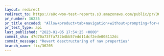 ```yaml
---
layout: redirect
redirect_to: https://a8c-woo-test-reports.s3.amazonaws.com/public/pr/36235/api/index.html
pr_number: 36235
pr_title_encoded: "Allow+product+tab+navigation+without+prompting+for+unsaved+changes"
pr_test_type: api
last_published: "2023-01-05 17:54:25 +0000"
commit_sha: 47d70a73ffa732b4bb57edd11dcf2ede008112dc
commit_message: "Revert desctructuring of nav properties"
branch_name: fix/36205
---
```

